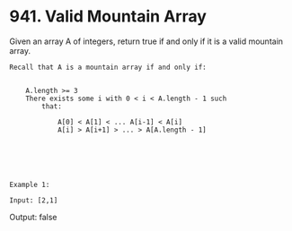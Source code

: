 # 941. Valid Mountain Array

Given an array A of integers, return true if and only if it is a
        valid mountain array.

    Recall that A is a mountain array if and only if:

    
        A.length >= 3
        There exists some i with 0 < i < A.length - 1 such
            that:
            
                A[0] < A[1] < ... A[i-1] < A[i] 
                A[i] > A[i+1] > ... > A[A.length - 1]
            
        
    

     

    Example 1:

    Input: [2,1]
Output: false